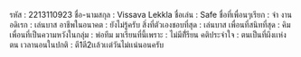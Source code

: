 รหัส : 2213110923
ชื่อ-นามสกุล : Vissava Lekkla
ชื่อเล่น : Safe
ชื่อที่เพื่อนๆเรียก : จ่า
งานอดิเรก : เล่นบาส
อาชีพในอนาคต : ยังไม่รู้ครับ
สิ่งที่ตัวเองชอบที่สุด : เล่นบาส
เพื่อนที่สนิทที่สุด : คิม
เพื่อนที่เป็นความหวังในกลุ่ม : พ่อทีม
มาเรียนที่นี้เพราะ : ไม่มีที่้รียน
คติประจําใจ : ตนเป็นที่ผึงเเห่งตน
เวลานอนในปกติ : ตี1ตี2เเล้วเเต่วันไม่เเน่นอนครับ

